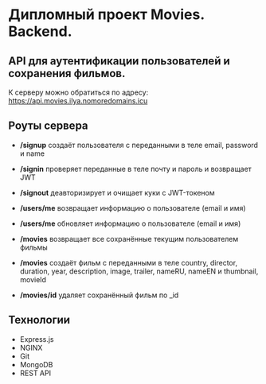 # Дипломный проект Movies. Backend. 

## API для аутентификации пользователей и сохранения фильмов.
К серверу можно обратиться по адресу:
https://api.movies.ilya.nomoredomains.icu

## Роуты сервера

- __/signup__ создаёт пользователя с переданными в теле
email, password и name 

- __/signin__ проверяет переданные в теле почту и пароль
и возвращает JWT
- __/signout__ деавторизирует и очищает куки с JWT-токеном

- __/users/me__ возвращает информацию о пользователе (email и имя)

- __/users/me__ обновляет информацию о пользователе (email и имя)

- __/movies__ возвращает все сохранённые текущим  пользователем фильмы

- __/movies__ создаёт фильм с переданными в теле
country, director, duration, year, description, image, trailer, nameRU, nameEN и thumbnail, movieId

- __/movies/id__ удаляет сохранённый фильм по _id

## Технологии
- Express.js
- NGINX
- Git
- MongoDB
- REST API
